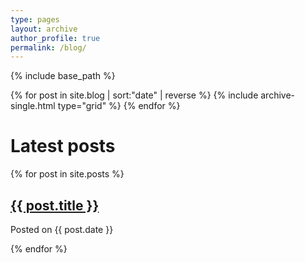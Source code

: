 ```yaml
---
type: pages
layout: archive
author_profile: true
permalink: /blog/
---
```


{% include base_path %}

<div class="grid__wrapper">
  {% for post in site.blog | sort:"date" | reverse %}
    {% include archive-single.html type="grid" %}
  {% endfor %}
</div>

<!--from here just a test!!! -->

<h1>Latest posts</h1>
<div class="hfeed">

  {% for post in site.posts %}
    <article class="hentry entry">
      <h1 class="entry-title">
        <a href="{{ post.url }}" rel="bookmark">{{ post.title }}</a>
      </h1>
      <p>Posted on <time class="published" datetime="{{ post.date | date_to_xmlschema }}">{{ post.date }}</time></p>
    </article>
  {% endfor %}

</div>
